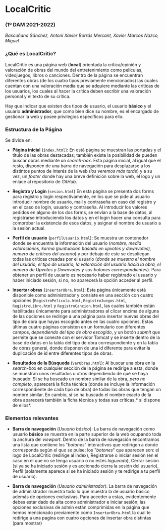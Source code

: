 # LocalCritic
### (1º DAM 2021-2022)
*Bascuñana Sánchez, Antoni Xavier 
Borrás Mercant, Xavier
Marcos Nazco, Miguel*





### ¿Qué es LocalCritic?
LocalCritic es una página web (**local**) orientada la crítica/opinión y valoración de obras del mundo del entretenimiento como películas, videojuegos, libros o canciones. Dentro de la página se encuentran diferentes obras (de los cuatro tipos previamente mencionados) las cuales cuentan con una valoración media que se adquiere mediante las críticas de los usuarios, los cuales al hacer la crítica deben escribir una valoración personal y el texto de su crítica.

Hay que indicar que existen dos tipos de usuario, el usuario **básico** y el usuario **administrador**, que como bien dice su nombre, es el encargado de gestionar la web y posee privilegios específicos para ello.


### Estructura de la Página
Se divide en:

* **Página inicial** (`index.html`): En está página se muestran las portadas y el título de las obras destacadas; también existe la posibilidad de pueden buscar obras mediante un *search-box*. Esta página inicial, al igual que el resto, disponen de una barra de navegación para desplazarse a los distintos puntos de interés de la web (*los veremos más tarde*) y a su vez, un *footer* donde hay una breve definición sobre la web, el logo y un enlace al repositorio de *GitHub*.


* **Registro y Login** (`sesion.html`) En esta página se presenta dos forms para registro y login respectivamente, en los que se pide al usuario introducir nombre de usuario, mail y contraseña en caso del registro y en el caso de  login, usuario y contraseña. Al introducir los valores pedidos en alguno de los dos forms, se envían a la base de datos, al registrarse introduciendo los datos y en el login hacer una consulta para comprobar la existencia de esos datos, y asignar el nombre de usuario a la sesión actual.

* **Perfil de usuario** (`perfilUsuario.html`): Se muestra un contenedor donde se encuentra la información del usuario (*nombre, media valoraciones, karma (puntuación basada en upvotes y downvotes), numero de críticas del usuario*) y por debajo de este se despliegan todas las críticas creadas por el usuario (*donde se muestra el nombre del usuario, el tipo de usuario, la valoración del usuario hacia la obra, el numero de Upvotes y Downvotes y sus botones correspondientes*). Para obtener un perfil de usuario es necesario haber registrado el usuario y haber iniciado sesión, si no, no aparecerá la opción acceder al perfil.

* **Insertar obras** (`InsertarObra.html`): Esta página únicamente está disponible como administrador y consiste en una sección con cuatro opciones (`RegistroPelicula.html`, `RegistroJuegos.html`, `RegistroLibro.html` y `RegistroCancion.html`, las cuales también están habilitadas únicamente para administradores al clicar encima de alguna de las opciones se redirige a una página para insertar nuevas obras del tipo de obra que hayas escogido antes en las cuatro opciones. 
Estas últimas cuatro páginas consisten en un formulario con diferentes campos, *dependiendo del tipo de obra escogido*, y un botón *submit* que permite que se conecte con el servidor Tomcat y se inserte dentro de la base de datos en la tabla del tipo de obra correspondiente y en la tabla de obras general, donde disponen de una id diferente para evitar la duplicación de id entre diferentes tipos de obras.

* **Resultados de la Búsqueda** (`VerObras.html`): Al buscar una obra en la *search-box* en cualquier sección de la página se redirige a esta, donde se muestran unos resultados u otros dependiendo de qué se haya buscado:
Si se ha buscado un nombre similar de la obra, *pero no completo*, aparecerá la ficha técnica (donde se incluye la información correspondiente de cada tipo de obra) de todas las obras que tengan un nombre similar.
En cambio, si se ha buscado el nombre exacto de la obra aparecerá también la ficha técnica y todas sus críticas,* si dispone de ellos*.


### Elementos relevantes

* **Barra de navegación** (*Usuario básico*): La barra de navegación como usuario **básico** se muestra en la parte superior de la web ocupando toda la anchura del *viewport*. Dentro de la barra de navegación encontramos una lista que contiene los "*botones*" interactivos que redirigen a donde corresponda según el que se pulse; los "*botones*" que aparecen son: el logo de LocalCritic (redirige al index), Registrarse o iniciar sesión (en el caso en el que no se tenga usuario o no estes *logueado*), Cerrar sesión (si ya se ha iniciado sesión y es accionado cierra la sesión del usuario), Perfil (solamente aparece si se ha iniciado sesión y te redirige a tu perfil de usuario).

* **Barra de navegación** (*Usuario administrador*): La barra de navegación de administrador muestra todo lo que muestra la de usuario básico además de opciones exclusivas. Para acceder a estas, evidentemente debes estar dado de alta como administrador e iniciar sesión; las opciones exclusivas de admin están comprimidas en la página que hemos mencionado previamente como `InsertarObra.html` la cual te redirige a una pagina con cuatro opciones de insertar obra distintas (para mostrar)


	
